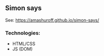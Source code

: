## Simon says

See: https://amashuroff.github.io/simon-says/

### Technologies:
* HTML/CSS
* JS (DOM)
